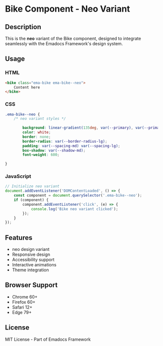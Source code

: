 # Bike Component - Neo Variant

## Description
This is the **neo** variant of the Bike component, designed to integrate seamlessly with the Emadocs Framework's design system.

## Usage

### HTML
```html
<bike class="ema-bike ema-bike--neo">
    Content here
</bike>
```

### CSS
```css
.ema-bike--neo {
    /* neo variant styles */
    
        background: linear-gradient(135deg, var(--primary), var(--primary-dark));
        color: white;
        border: none;
        border-radius: var(--border-radius-lg);
        padding: var(--spacing-md) var(--spacing-lg);
        box-shadow: var(--shadow-md);
        font-weight: 600;
    
}
```

### JavaScript
```javascript
// Initialize neo variant
document.addEventListener('DOMContentLoaded', () => {
    const component = document.querySelector('.ema-bike--neo');
    if (component) {
        component.addEventListener('click', (e) => {
            console.log('Bike neo variant clicked');
        });
    }
});
```

## Features
- neo design variant
- Responsive design
- Accessibility support
- Interactive animations
- Theme integration

## Browser Support
- Chrome 60+
- Firefox 60+
- Safari 12+
- Edge 79+

## License
MIT License - Part of Emadocs Framework
